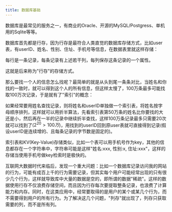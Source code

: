 ```yaml
---
title: 数据库基础
---
```


数据库是最常见的服务之一，有商业的Oracle、开源的MySQL/Postgress、单机用的Sqlite等等。

数据库首先都是行存，因为行存是最符合人类直觉的数据库存储方式，比如user表，有userID、姓名、性别、住址、手机号等信息，在数据表里就这样存储：

每行是一条记录，每条记录有上述若干列，每列保存这条记录的一个属性。

这就是后来称为"行存"的存储方式。

那么要找一个人的信息怎么找呢？最简单的就是从头到尾一条条对比，当姓名和你找的一致时，就可以得到这个人的所有信息，但这样太慢了，100万条最多可能找取100万次记录，于是就有了"索引"的概念：

如果经常要用姓名查找记录，则将姓名和userID单独做一个索引表，将姓名按字母顺序排列，这样就可以用折半算法，先看索引表第50万条的姓名比你要找的大还是小，然后再在一半的记录中继续折半查找，这样100万条记录最多只需要20次就可以找到了($2^{20}>100万$)，用找到的userID回到原user表就可直接得到记录(假设userID是连续增的、且每条记录的字节数是固定的)。

索引表和KV(Key-Value)存储类似，比如一个表可以用手机号作为key，其他的信息都存在一个字符串中，字符串可能是这样"姓名:xxx, 性别:x, 住址:xxx"，这样的存储当使用手机号做key检索时是极快的。

互联网大数据时代来临后，发现一个重大问题：比如一个数据库记录访问我的网站的行为，可能有成百上千的行为需要记录，但其实每个用户可能经常出现的只有很少几个行为，这样就导致库中大量的数据是空的，即所谓的数据"稀疏"。这样的数据使用行存不仅浪费存储空间，而且因为行存每次要提取整条记录，也浪费了计算能力和内存。同时，在这类应用中，经常要取得的是用户的某个或某几个行为，而不需要得到用户的所有行为。为了解决这几个问题，"列存"就出现了，列存只获取需要的列，而不是所有列。


